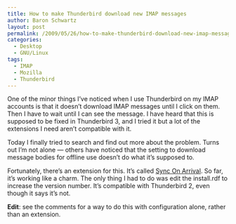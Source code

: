 ```yaml
---
title: How to make Thunderbird download new IMAP messages
author: Baron Schwartz
layout: post
permalink: /2009/05/26/how-to-make-thunderbird-download-new-imap-messages/
categories:
  - Desktop
  - GNU/Linux
tags:
  - IMAP
  - Mozilla
  - Thunderbird
---
```

One of the minor things I&#8217;ve noticed when I use Thunderbird on my IMAP accounts is that it doesn&#8217;t download IMAP messages until I click on them. Then I have to wait until I can see the message. I have heard that this is supposed to be fixed in Thunderbird 3, and I tried it but a lot of the extensions I need aren&#8217;t compatible with it.

Today I finally tried to search and find out more about the problem. Turns out I&#8217;m not alone &#8212; others have noticed that the setting to download message bodies for offline use doesn&#8217;t do what it&#8217;s supposed to.

Fortunately, there&#8217;s an extension for this. It&#8217;s called [Sync On Arrival][1]. So far, it&#8217;s working like a charm. The only thing I had to do was edit the install.rdf to increase the version number. It&#8217;s compatible with Thunderbird 2, even though it says it&#8217;s not.

**Edit**: see the comments for a way to do this with configuration alone, rather than an extension.

 [1]: https://addons.mozilla.org/en-US/thunderbird/addon/1396